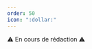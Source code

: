 ```yaml
---
order: 50
icon: ":dollar:"
---
```


:warning: En cours de rédaction :warning:

<!-- TODO: A rédiger -->
